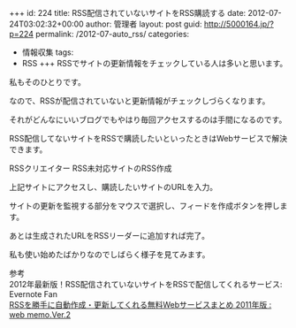 +++
id: 224
title: RSS配信されていないサイトをRSS購読する
date: 2012-07-24T03:02:32+00:00
author: 管理者
layout: post
guid: http://5000164.jp/?p=224
permalink: /2012-07-auto_rss/
categories:
  - 情報収集
tags:
  - RSS
+++
RSSでサイトの更新情報をチェックしている人は多いと思います。
  
私もそのひとりです。
  
なので、RSSが配信されていないと更新情報がチェックしづらくなります。
  
それがどんなにいいブログでもやはり毎回アクセスするのは手間になるのです。
  
RSS配信してないサイトをRSSで購読したいといったときはWebサービスで解決できます。

<div>
  RSSクリエイター RSS未対応サイトのRSS作成
</div>

上記サイトにアクセスし、購読したいサイトのURLを入力。
  
サイトの更新を監視する部分をマウスで選択し、フィードを作成ボタンを押します。
  
あとは生成されたURLをRSSリーダーに追加すれば完了。

私も使い始めたばかりなのでしばらく様子を見てみます。

<div>
  参考
</div>

<div>
  2012年最新版！RSS配信されていないサイトをRSSで配信してくれるサービス: Evernote Fan
</div>

<div>
  <a href="http://128bit.blog41.fc2.com/blog-entry-272.html">RSSを勝手に自動作成・更新してくれる無料Webサービスまとめ 2011年版 : web memo.Ver.2</a>
</div>